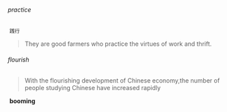 ###### practice

​	`践行`

> They are good farmers who practice the virtues of work and thrift.

###### flourish

> With the flourishing development of Chinese economy,the number of people studying Chinese have increased rapidly

​	**booming**



